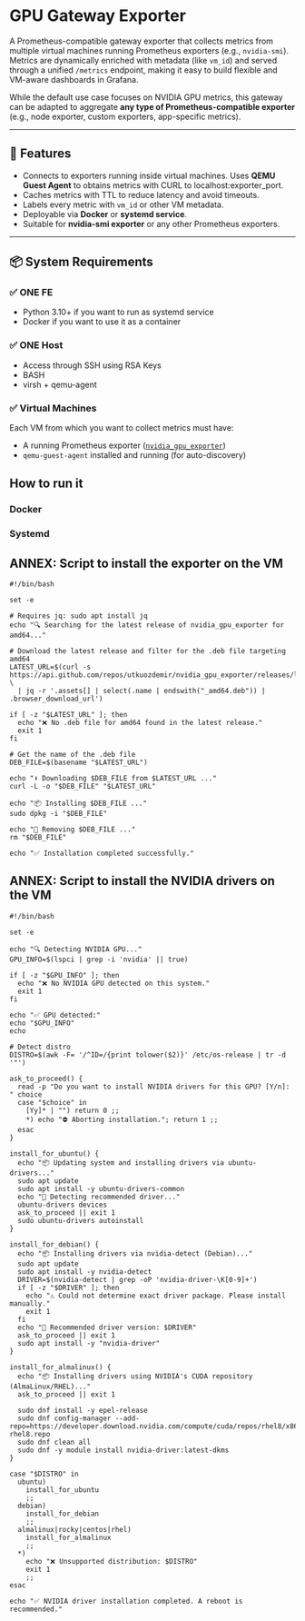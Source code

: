 # GPU Gateway Exporter

A Prometheus-compatible gateway exporter that collects metrics from multiple virtual machines running Prometheus exporters (e.g., `nvidia-smi`). Metrics are dynamically enriched with metadata (like `vm_id`) and served through a unified `/metrics` endpoint, making it easy to build flexible and VM-aware dashboards in Grafana.

While the default use case focuses on NVIDIA GPU metrics, this gateway can be adapted to aggregate **any type of Prometheus-compatible exporter** (e.g., node exporter, custom exporters, app-specific metrics).

---

## 🚀 Features

- Connects to exporters running inside virtual machines. Uses **QEMU Guest Agent** to obtains metrics with CURL to localhost:exporter_port.
- Caches metrics with TTL to reduce latency and avoid timeouts.
- Labels every metric with `vm_id` or other VM metadata.
- Deployable via **Docker** or **systemd service**.
- Suitable for **nvidia-smi exporter** or any other Prometheus exporters.

---

## 📦 System Requirements

### ✅ ONE FE

- Python 3.10+ if you want to run as systemd service
- Docker if you want to use it as a container

### ✅ ONE Host 

- Access through SSH using RSA Keys  
- BASH
- virsh + qemu-agent

### ✅ Virtual Machines

Each VM from which you want to collect metrics must have:

- A running Prometheus exporter ([`nvidia_gpu_exporter`](https://github.com/utkuozdemir/nvidia_gpu_exporter))
- `qemu-guest-agent` installed and running (for auto-discovery)


## How to run it

### Docker


### Systemd


## ANNEX: Script to install the exporter on the VM

```
#!/bin/bash

set -e

# Requires jq: sudo apt install jq
echo "🔍 Searching for the latest release of nvidia_gpu_exporter for amd64..."

# Download the latest release and filter for the .deb file targeting amd64
LATEST_URL=$(curl -s https://api.github.com/repos/utkuozdemir/nvidia_gpu_exporter/releases/latest \
  | jq -r '.assets[] | select(.name | endswith("_amd64.deb")) | .browser_download_url')

if [ -z "$LATEST_URL" ]; then
  echo "❌ No .deb file for amd64 found in the latest release."
  exit 1
fi

# Get the name of the .deb file
DEB_FILE=$(basename "$LATEST_URL")

echo "⬇️ Downloading $DEB_FILE from $LATEST_URL ..."
curl -L -o "$DEB_FILE" "$LATEST_URL"

echo "📦 Installing $DEB_FILE ..."
sudo dpkg -i "$DEB_FILE"

echo "🧹 Removing $DEB_FILE ..."
rm "$DEB_FILE"

echo "✅ Installation completed successfully."
```

## ANNEX: Script to install the NVIDIA drivers on the VM

```
#!/bin/bash

set -e

echo "🔍 Detecting NVIDIA GPU..."
GPU_INFO=$(lspci | grep -i 'nvidia' || true)

if [ -z "$GPU_INFO" ]; then
  echo "❌ No NVIDIA GPU detected on this system."
  exit 1
fi

echo "✅ GPU detected:"
echo "$GPU_INFO"
echo

# Detect distro
DISTRO=$(awk -F= '/^ID=/{print tolower($2)}' /etc/os-release | tr -d '"')

ask_to_proceed() {
  read -p "Do you want to install NVIDIA drivers for this GPU? [Y/n]: " choice
  case "$choice" in
    [Yy]* | "") return 0 ;;
    *) echo "⛔ Aborting installation."; return 1 ;;
  esac
}

install_for_ubuntu() {
  echo "📦 Updating system and installing drivers via ubuntu-drivers..."
  sudo apt update
  sudo apt install -y ubuntu-drivers-common
  echo "🔎 Detecting recommended driver..."
  ubuntu-drivers devices
  ask_to_proceed || exit 1
  sudo ubuntu-drivers autoinstall
}

install_for_debian() {
  echo "📦 Installing drivers via nvidia-detect (Debian)..."
  sudo apt update
  sudo apt install -y nvidia-detect
  DRIVER=$(nvidia-detect | grep -oP 'nvidia-driver-\K[0-9]+')
  if [ -z "$DRIVER" ]; then
    echo "⚠️ Could not determine exact driver package. Please install manually."
    exit 1
  fi
  echo "🔧 Recommended driver version: $DRIVER"
  ask_to_proceed || exit 1
  sudo apt install -y "nvidia-driver"
}

install_for_almalinux() {
  echo "📦 Installing drivers using NVIDIA's CUDA repository (AlmaLinux/RHEL)..."
  ask_to_proceed || exit 1

  sudo dnf install -y epel-release
  sudo dnf config-manager --add-repo=https://developer.download.nvidia.com/compute/cuda/repos/rhel8/x86_64/cuda-rhel8.repo
  sudo dnf clean all
  sudo dnf -y module install nvidia-driver:latest-dkms
}

case "$DISTRO" in
  ubuntu)
    install_for_ubuntu
    ;;
  debian)
    install_for_debian
    ;;
  almalinux|rocky|centos|rhel)
    install_for_almalinux
    ;;
  *)
    echo "❌ Unsupported distribution: $DISTRO"
    exit 1
    ;;
esac

echo "✅ NVIDIA driver installation completed. A reboot is recommended."

```